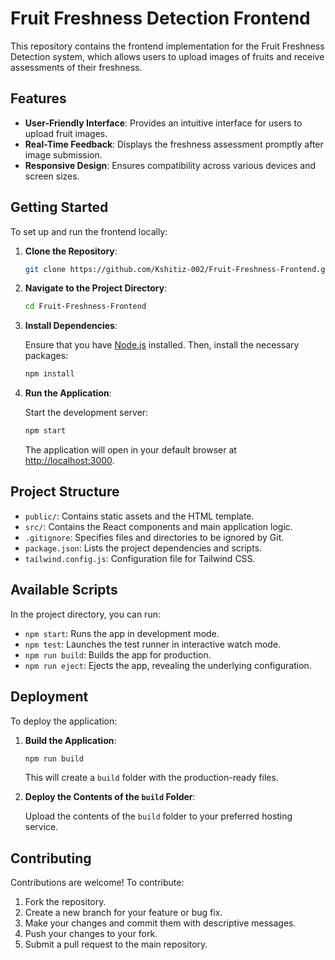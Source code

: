 # Fruit Freshness Detection Frontend

This repository contains the frontend implementation for the Fruit Freshness Detection system, which allows users to upload images of fruits and receive assessments of their freshness.

## Features

- **User-Friendly Interface**: Provides an intuitive interface for users to upload fruit images.
- **Real-Time Feedback**: Displays the freshness assessment promptly after image submission.
- **Responsive Design**: Ensures compatibility across various devices and screen sizes.

## Getting Started

To set up and run the frontend locally:

1. **Clone the Repository**:

   ```bash
   git clone https://github.com/Kshitiz-002/Fruit-Freshness-Frontend.git
   ```

2. **Navigate to the Project Directory**:

   ```bash
   cd Fruit-Freshness-Frontend
   ```

3. **Install Dependencies**:

   Ensure that you have [Node.js](https://nodejs.org/) installed. Then, install the necessary packages:

   ```bash
   npm install
   ```

4. **Run the Application**:

   Start the development server:

   ```bash
   npm start
   ```

   The application will open in your default browser at [http://localhost:3000](http://localhost:3000).

## Project Structure

- `public/`: Contains static assets and the HTML template.
- `src/`: Contains the React components and main application logic.
- `.gitignore`: Specifies files and directories to be ignored by Git.
- `package.json`: Lists the project dependencies and scripts.
- `tailwind.config.js`: Configuration file for Tailwind CSS.

## Available Scripts

In the project directory, you can run:

- `npm start`: Runs the app in development mode.
- `npm test`: Launches the test runner in interactive watch mode.
- `npm run build`: Builds the app for production.
- `npm run eject`: Ejects the app, revealing the underlying configuration.

## Deployment

To deploy the application:

1. **Build the Application**:

   ```bash
   npm run build
   ```

   This will create a `build` folder with the production-ready files.

2. **Deploy the Contents of the `build` Folder**:

   Upload the contents of the `build` folder to your preferred hosting service.

## Contributing

Contributions are welcome! To contribute:

1. Fork the repository.
2. Create a new branch for your feature or bug fix.
3. Make your changes and commit them with descriptive messages.
4. Push your changes to your fork.
5. Submit a pull request to the main repository.
